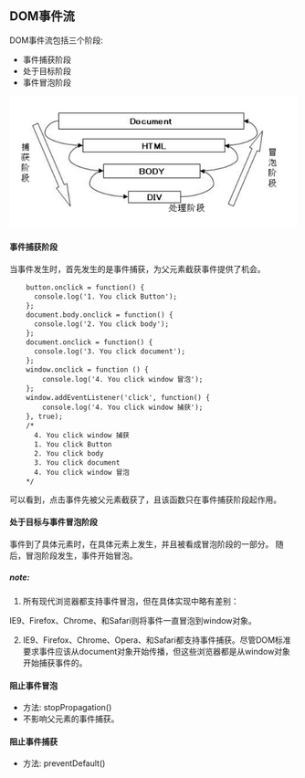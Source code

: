 ## DOM事件流
DOM事件流包括三个阶段:
- 事件捕获阶段
- 处于目标阶段
- 事件冒泡阶段

![](../images/DOM事件流1.png)

#### 事件捕获阶段
当事件发生时，首先发生的是事件捕获，为父元素截获事件提供了机会。

```ecmascript 6
    button.onclick = function() {
      console.log('1. You click Button');
    };
    document.body.onclick = function() {
      console.log('2. You click body');
    };
    document.onclick = function() {
      console.log('3. You click document');
    };
    window.onclick = function () {
        console.log('4. You click window 冒泡');
    };
    window.addEventListener('click', function() {
        console.log('4. You click window 捕获');
    }, true);
    /* 
      4. You click window 捕获
      1. You click Button
      2. You click body
      3. You click document 
      4. You click window 冒泡
    */
```
可以看到，点击事件先被父元素截获了，且该函数只在事件捕获阶段起作用。

#### 处于目标与事件冒泡阶段
事件到了具体元素时，在具体元素上发生，并且被看成冒泡阶段的一部分。
随后，冒泡阶段发生，事件开始冒泡。

##### note:
1. 所有现代浏览器都支持事件冒泡，但在具体实现中略有差别：

IE9、Firefox、Chrome、和Safari则将事件一直冒泡到window对象。

2. IE9、Firefox、Chrome、Opera、和Safari都支持事件捕获。尽管DOM标准要求事件应该从document对象开始传播，但这些浏览器都是从window对象开始捕获事件的。

#### 阻止事件冒泡
- 方法: stopPropagation()
- 不影响父元素的事件捕获。

#### 阻止事件捕获
- 方法: preventDefault()
